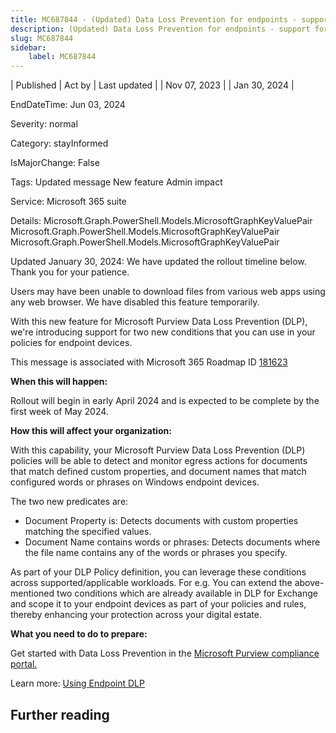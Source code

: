 ```yaml
---
title: MC687844 - (Updated) Data Loss Prevention for endpoints - support for two new predicates
description: (Updated) Data Loss Prevention for endpoints - support for two new predicates
slug: MC687844
sidebar:
    label: MC687844
---
```


| Published | Act by | Last updated |
| Nov 07, 2023 |  | Jan 30, 2024 |

EndDateTime: Jun 03, 2024

Severity: normal

Category: stayInformed

IsMajorChange: False

Tags: Updated message New feature Admin impact

Service: Microsoft 365 suite

Details: Microsoft.Graph.PowerShell.Models.MicrosoftGraphKeyValuePair Microsoft.Graph.PowerShell.Models.MicrosoftGraphKeyValuePair Microsoft.Graph.PowerShell.Models.MicrosoftGraphKeyValuePair

<p style="">Updated January 30, 2024: We have updated the rollout timeline below. Thank you for your patience.</p><p style="">Users may have been unable to download files from various web apps using any web browser. We have disabled this feature temporarily.&nbsp;</p><p style="">With this new feature for Microsoft Purview Data Loss Prevention (DLP), we're introducing support for two new conditions that you can use in your policies for endpoint devices.</p>
<p>This message is associated with Microsoft 365 Roadmap ID <a href="https://www.microsoft.com/microsoft-365/roadmap?filters=&amp;searchterms=181623" target="_blank">181623</a></p>
<p><b>When this will happen:</b></p><p>Rollout will begin in early April 2024 and is expected to be complete by the first week of May 2024.</p>

<p><b>How this will affect your organization:</b></p>

<p>With this capability, your Microsoft Purview Data Loss Prevention (DLP) policies will be able to detect and monitor egress actions for documents that match defined custom properties, and document names that match configured words or phrases on Windows endpoint devices.  
</p><p>The two new predicates are:
</p><ul><li>Document Property is: Detects documents with custom properties matching the specified values.
</li><li>Document Name contains words or phrases: Detects documents where the file name contains any of the words or phrases you specify.</li></ul><p>As part of your DLP Policy definition, you can leverage these conditions across supported/applicable workloads. For e.g. You can extend the above-mentioned two conditions which are already available in DLP for Exchange and scope it to your endpoint devices as part of your policies and rules, thereby enhancing your protection across your digital estate.</p>
<p><b>What you need to do to prepare:</b></p>
<p>Get started with Data Loss Prevention in the <a href="https://compliance.microsoft.com/" target="_blank">Microsoft Purview compliance portal.</a></p><p> 
</p><p>Learn more: <a href="https://learn.microsoft.com/purview/dlp-policy-reference?view=o365-worldwide#conditions-devices-supports" target="_blank">Using Endpoint DLP</a></p>

## Further reading
